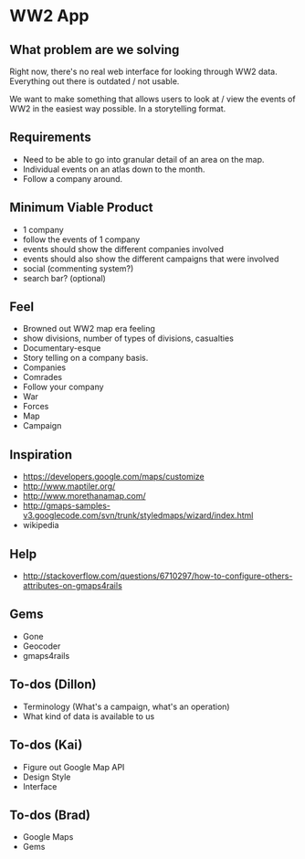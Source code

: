 # WW2 App

## What problem are we solving
Right now, there's no real web interface for looking through WW2 data. Everything out there is outdated / not usable.

We want to make something that allows users to look at / view the events of WW2 in the easiest way possible. In a storytelling format.

## Requirements
* Need to be able to go into granular detail of an area on the map.
* Individual events on an atlas down to the month.
* Follow a company around.

## Minimum Viable Product
* 1 company
* follow the events of 1 company
* events should show the different companies involved
* events should also show the different campaigns that were involved
* social (commenting system?)
* search bar? (optional)

## Feel
* Browned out WW2 map era feeling
* show divisions, number of types of divisions, casualties
* Documentary-esque
* Story telling on a company basis.
* Companies
* Comrades
* Follow your company
* War
* Forces
* Map
* Campaign

## Inspiration
* https://developers.google.com/maps/customize
* http://www.maptiler.org/
* http://www.morethanamap.com/
* http://gmaps-samples-v3.googlecode.com/svn/trunk/styledmaps/wizard/index.html
* wikipedia

## Help
* http://stackoverflow.com/questions/6710297/how-to-configure-others-attributes-on-gmaps4rails

## Gems
* Gone
* Geocoder
* gmaps4rails

## To-dos (Dillon)
* Terminology (What's a campaign, what's an operation)
* What kind of data is available to us

## To-dos (Kai)
* Figure out Google Map API
* Design Style
* Interface

## To-dos (Brad)
* Google Maps
* Gems
